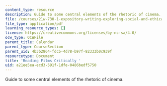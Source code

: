 ```yaml
---
content_type: resource
description: Guide to some central elements of the rhetoric of cinema.
file: /courses/21w-730-1-expository-writing-exploring-social-and-ethical-issues-through-film-and-print-fall-2002/a21ee5eaecd3591f1dfe0486bedf5750_film.pdf
file_type: application/pdf
learning_resource_types: []
license: https://creativecommons.org/licenses/by-nc-sa/4.0/
ocw_type: OCWFile
parent_title: Calendar
parent_type: CourseSection
parent_uid: 4b3b2864-fdc5-4d78-b97f-82333b0c939f
resourcetype: Document
title: 'Reading Films Critically '
uid: a21ee5ea-ecd3-591f-1dfe-0486bedf5750
---
```

Guide to some central elements of the rhetoric of cinema.